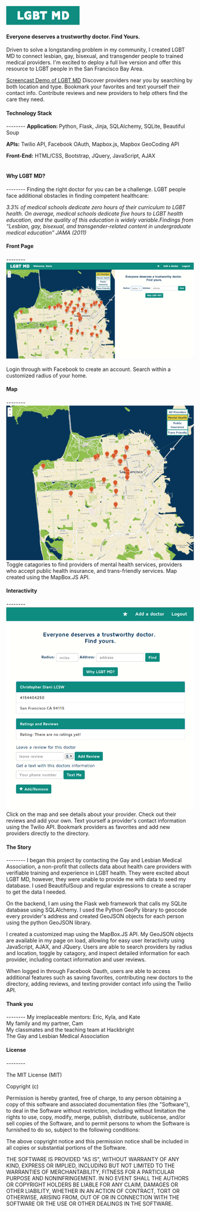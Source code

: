 <img src="/img/Logo.png">
<h4>Everyone deserves a trustworthy doctor. Find Yours.</h4>

Driven to solve a longstanding problem in my community, I created LGBT MD to connect lesbian, gay, bisexual, and transgender people to trained medical providers. I'm excited to deploy a full live version and offer this resource to LGBT people in the San Francisco Bay Area.

[Screencast Demo of LGBT MD](http://youtu.be/j_h-nyEkpcI)
Discover providers near you by searching by both location and type. Bookmark your favorites and text yourself their contact info. Contribute reviews and new providers to help others find the care they need.

<h4>Technology Stack</h4>
--------
<b>Application: </b>Python, Flask, Jinja, SQLAlchemy, SQLite, Beautiful Soup <br>

<b>APIs:</b> Twilio API, Facebook OAuth, Mapbox.js, Mapbox GeoCoding API<br>

<b>Front-End:</b> HTML/CSS, Bootstrap, JQuery, JavaScript, AJAX<br><br>

<h4>Why LGBT MD?</h4>
--------
Finding the right doctor for you can be a challenge. LGBT people face additional obstacles in finding competent healthcare:

<i>3.3% of medical schools dedicate zero hours of their curriculum to LGBT health. On average, medical schools dedicate five hours to LGBT health education, and the quality of this education is widely variable.Findings from “Lesbian, gay, bisexual, and transgender-related content in undergraduate medical education” JAMA (2011)</i>

<h4>Front Page</h4>
--------
<img src="/img/Front.png"><br><br>
Login through with Facebook to create an account. Search within a customized radius of your home. <br>
<h4>Map</h4>
--------
<img src="/img/map2.png"><br>
Toggle catagories to find providers of mental health services, providers who accept public health insurance, and trans-friendly services. Map created using the MapBox.JS API.

<h4>Interactivity</h4>
--------
<img src="/img/docs.png"><br>
Click on the map and see details about your provider. Check out their reviews and add your own. Text yourself a provider's contact information using the Twilio API. Bookmark providers as favorites and add new providers directly to the directory.

<h4>The Story</h4>
--------
I began this project by contacting the Gay and Lesbian Medical Association, a non-profit that collects data about health care providers with verifiable training and experience in LGBT health. They were excited about LGBT MD, however, they were unable to provide me with data to seed my database. I used BeautifulSoup and regular expressions to create a scraper to get the data I needed. 

On the backend, I am using the Flask web framework that calls my SQLite database using SQLAlchemy. I used the Python GeoPy library to geocode every provider's address and created GeoJSON objects for each person using the python GeoJSON library. 

I created a customized map using the MapBox.JS API. My GeoJSON objects are available in my page on load, allowing for easy user iteractivity using JavaScript, AJAX, and JQuery. Users are able to search providers by radius and location, toggle by catagory, and inspect detailed information for each provider, including contact information and user reviews.

When logged in through Facebook Oauth, users are able to access additional features such as saving favorites, contributing new doctors to the directory, adding reviews, and texting provider contact info using the Twilio API.

<h4>Thank you</h4>
--------
My irreplaceable mentors: Eric, Kyla, and Kate<br>
My family and my partner, Cam<br>
My classmates and the teaching team at Hackbright<br>
The Gay and Lesbian Medical Association


<h4>License</h4>
--------

The MIT License (MIT)

Copyright (c) <year> <copyright holders>

Permission is hereby granted, free of charge, to any person obtaining a copy
of this software and associated documentation files (the "Software"), to deal
in the Software without restriction, including without limitation the rights
to use, copy, modify, merge, publish, distribute, sublicense, and/or sell
copies of the Software, and to permit persons to whom the Software is
furnished to do so, subject to the following conditions:

The above copyright notice and this permission notice shall be included in
all copies or substantial portions of the Software.

THE SOFTWARE IS PROVIDED "AS IS", WITHOUT WARRANTY OF ANY KIND, EXPRESS OR
IMPLIED, INCLUDING BUT NOT LIMITED TO THE WARRANTIES OF MERCHANTABILITY,
FITNESS FOR A PARTICULAR PURPOSE AND NONINFRINGEMENT. IN NO EVENT SHALL THE
AUTHORS OR COPYRIGHT HOLDERS BE LIABLE FOR ANY CLAIM, DAMAGES OR OTHER
LIABILITY, WHETHER IN AN ACTION OF CONTRACT, TORT OR OTHERWISE, ARISING FROM,
OUT OF OR IN CONNECTION WITH THE SOFTWARE OR THE USE OR OTHER DEALINGS IN
THE SOFTWARE.
